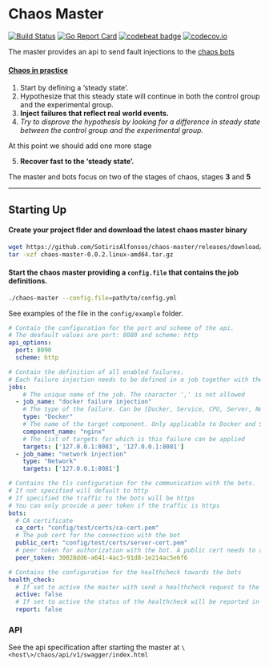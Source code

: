 # Chaos Master

[![Build Status](https://travis-ci.org/SotirisAlfonsos/chaos-master.svg)](https://travis-ci.org/SotirisAlfonsos/chaos-master)
[![Go Report Card](https://goreportcard.com/badge/github.com/SotirisAlfonsos/chaos-master)](https://goreportcard.com/report/github.com/SotirisAlfonsos/chaos-master)
[![codebeat badge](https://codebeat.co/badges/ab1778ae-60c1-4b7d-aff6-a8f1eabbd2d5)](https://codebeat.co/projects/github-com-sotirisalfonsos-chaos-master-master)
[![codecov.io](https://codecov.io/github/SotirisAlfonsos/chaos-master/coverage.svg?branch=master)](https://codecov.io/github/SotirisAlfonsos/chaos-master?branch=master)

The master provides an api to send fault injections to the [chaos bots](https://github.com/SotirisAlfonsos/chaos-bot)
#### [Chaos in practice](https://principlesofchaos.org/)
1. Start by defining a ‘steady state’.
2. Hypothesize that this steady state will continue in both the control group and the experimental group.
3. <b>Inject failures that reflect real world events.</b>
4. <i>Try to disprove the hypothesis by looking for a difference in steady state between the control group and the experimental group.</i>  

At this point we should add one more stage

5. <b>Recover fast to the ‘steady state’.</b>

The master and bots focus on two of the stages of chaos, stages <b>3</b> and <b>5</b>

----

## Starting Up

#### Create your project flder and download the latest chaos master binary

```bash
wget https://github.com/SotirisAlfonsos/chaos-master/releases/download/v0.0.2/chaos-master-0.0.2.linux-amd64.tar.gz
tar -xzf chaos-master-0.0.2.linux-amd64.tar.gz
```

#### Start the chaos master providing a `config.file` that contains the job definitions. 

```bash
./chaos-master --config.file=path/to/config.yml
```
See examples of the file in the `config/example` folder.

```yml
# Contain the configuration for the port and scheme of the api. 
# The deafault values are port: 8080 and scheme: http
api_options:
  port: 8090
  scheme: http

# Contain the definition of all enabled failures. 
# Each failure injection needs to be defined in a job together with the targets that are in scope
jobs:
    # The unique name of the job. The character ',' is not allowed
  - job_name: "docker failure injection"
    # The type of the failure. Can be [Docker, Service, CPU, Server, Network]
    type: "Docker"
    # The name of the target component. Only applicable to Docker and Service failure types
    component_name: "nginx"
    # The list of targets for which is this failure can be applied
    targets: ['127.0.0.1:8083', '127.0.0.1:8081']
  - job_name: "network injection"
    type: "Network"
    targets: ['127.0.0.1:8081']

# Contains the tls configuration for the communication with the bots. 
# If not specified will default to http
# If specified the traffic to the bots will be https
# You can only provide a peer token if the traffic is https
bots:
  # CA certificate
  ca_cert: "config/test/certs/ca-cert.pem"
  # The pub cert for the connection with the bot
  public_cert: "config/test/certs/server-cert.pem"
  # peer token for authorization with the bot. A public cert needs to also be provided
  peer_token: 30028dd6-a641-4ac3-91d8-1e214ac5e6f6

# Contains the configuration for the healthcheck towards the bots
health_check:
  # If set to active the master with send a healthcheck request to the bots every 1 minute
  active: false
  # If set to active the status of the healthcheck will be reported in application log (stderr)
  report: false
```

### API
See the api specification after starting the master at `\<host\>/chaos/api/v1/swagger/index.html`
